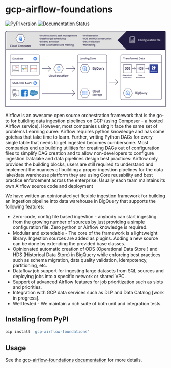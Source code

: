 # gcp-airflow-foundations
[![PyPI version](https://badge.fury.io/py/gcp-airflow-foundations.svg)](https://badge.fury.io/py/gcp-airflow-foundations) [![Documentation Status](https://readthedocs.org/projects/gcp-airflow-foundations/badge/?version=latest)](https://gcp-airflow-foundations.readthedocs.io/en/latest/?badge=latest)

![airflow](./docs/_static/airflow_diagram.png)

Airflow is an awesome open source orchestration framework that is the go-to for building data ingestion pipelines on GCP (using Composer - a hosted AIrflow service). However, most companies using it face the same set of problems 
Learning curve: Airflow requires python knowledge and has some gotchas that take time to learn. Further, writing Python DAGs for every single table that needs to get ingested becomes cumbersome. Most companies end up building utilities for creating DAGs out of configuration files to simplify DAG creation and to allow non-developers to configure ingestion
Datalake and data pipelines design best practices: Airflow only provides the building blocks, users are still required to understand and implement the nuances of building a proper ingestion pipelines for the data lake/data warehouse platform they are using 
Core reusability and best practice enforcement across the enterprise: Usually each team maintains its own Airflow source code and deployment

We have written an opinionated yet flexible ingestion framework for building an ingestion pipeline into data warehouse in BigQuery that supports the following features:

- Zero-code, config file based ingestion - anybody can start ingesting from the growing number of sources by just providing a simple configuration file. Zero python or Airflow knowledge is required.
- Modular and extendable - The core of the framework is a lightweight library. Ingestion sources are added as plugins. Adding a new source can be done by extending the provided base classes.
- Opinionated automatic creation of  ODS (Operational Data Store ) and HDS (Historical Data Store) in BigQuery while enforcing best practices such as schema migration, data quality validation, idempotency, partitioning, etc.
- Dataflow job support for ingesting large datasets from SQL sources and deploying jobs into a specific network or shared VPC.
- Support of advanced Airflow features for job prioritization such as slots and priorities.
- Integration with GCP data services such as DLP and Data Catalog [work in progress].
- Well tested - We maintain a rich suite of both unit and integration tests.

## Installing from PyPI
```bash
pip install 'gcp-airflow-foundations'
```

## Usage
See the [gcp-airflow-foundations documentation](https://gcp-airflow-foundations.readthedocs.io/en/latest/) for more details.
